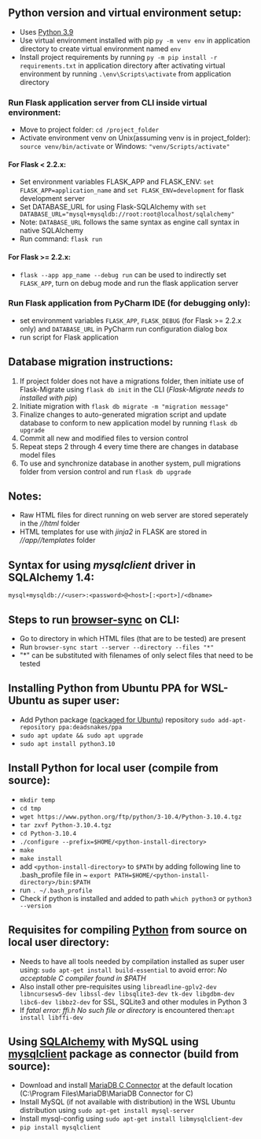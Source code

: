 ## Python version and virtual environment setup:
* Uses [Python 3.9](https://www.python.org/downloads/release/python-3913/)
* Use virtual environment installed with pip `py -m venv env` in application directory to create virtual environment named `env`
* Install project requirements by running `py -m pip install -r requirements.txt` in application directory after activating virtual environment by running `.\env\Scripts\activate` from application directory
### Run Flask application server from CLI inside virtual environment:
* Move to project folder: `cd /project_folder`
* Activate environment venv on Unix(assuming venv is in project_folder): `source venv/bin/activate` or Windows: `"venv/Scripts/activate"`
#### For Flask < 2.2.x:
* Set environment variables FLASK_APP and FLASK_ENV: `set FLASK_APP=application_name` and `set FLASK_ENV=development` for flask development server
* Set DATABASE_URL for using Flask-SQLAlchemy with `set DATABASE_URL="mysql+mysqldb://root:root@localhost/sqlalchemy"`
* Note: `DATABASE_URL` follows the same syntax as engine call syntax in native SQLAlchemy 
* Run command: `flask run`
#### For Flask >= 2.2.x:
* `flask --app app_name --debug run` can be used to indirectly set `FLASK_APP`, turn on debug mode and run the flask application server
### Run Flask application from PyCharm IDE (for debugging only):
* set environment variables `FLASK_APP`, `FLASK_DEBUG` (for Flask >= 2.2.x only) and `DATABASE_URL` in PyCharm run configuration dialog box
* run script for Flask application

## Database migration instructions:
1. If project folder does not have a migrations folder, then initiate use of Flask-Migrate using `flask db init` in the CLI (*Flask-Migrate needs to installed with pip*)
2. Initiate migration with `flask db migrate -m "migration message"`
3. Finalize changes to auto-generated migration script and update database to conform to new application model by running `flask db upgrade`
4. Commit all new and modified files to version control
5. Repeat steps 2 through 4 every time there are changes in database model files
6. To use and synchronize database in another system, pull migrations folder from version control and run `flask db upgrade`

## Notes:
* Raw HTML files for direct running on web server are stored seperately in the *//html* folder
* HTML templates for use with *jinja2* in FLASK are stored in *//app//templates* folder

## Syntax for using *mysqlclient* driver in SQLAlchemy 1.4:
`mysql+mysqldb://<user>:<password>@<host>[:<port>]/<dbname>`

## Steps to run [browser-sync](https://browsersync.io/) on CLI:

* Go to directory in which HTML files (that are to be tested) are present
* Run `browser-sync start --server --directory --files "*"`
* "\*" can be substituted with filenames of only select files that need to be tested

## Installing Python from Ubuntu PPA for WSL-Ubuntu as super user:
* Add Python package ([packaged for Ubuntu](https://launchpad.net/~deadsnakes/+archive/ubuntu/ppa)) repository `sudo add-apt-repository ppa:deadsnakes/ppa`
* `sudo apt update && sudo apt upgrade`
* `sudo apt install python3.10`

## Install Python for local user (compile from source):
* `mkdir temp`
* `cd tmp`
* `wget https://www.python.org/ftp/python/3-10.4/Python-3.10.4.tgz`
* `tar zxvf Python-3.10.4.tgz`
* `cd Python-3.10.4`
* `./configure --prefix=$HOME/<python-install-directory>`
* `make`
* `make install`
* add `<python-install-directory>` to `$PATH` by adding following line to .bash_profile file in ~ 
	`export PATH=$HOME/<python-install-directory>/bin:$PATH`
* run `. ~/.bash_profile`
* Check if python is installed and added to path `which python3` or `python3 --version`

## Requisites for compiling [Python](https://www.python.org/downloads/) from source on local user directory:
* Needs to have all tools needed by compilation installed as super user using: `sudo apt-get install build-essential` to avoid error: *No acceptable C compiler found in $PATH*
* Also install other pre-requisites using `libreadline-gplv2-dev libncursesw5-dev libssl-dev libsqlite3-dev tk-dev libgdbm-dev libc6-dev libbz2-dev` for SSL, SQLite3 and other modules in Python 3
* If *fatal error: ffi.h No such file or directory* is encountered then:`apt install libffi-dev`

## Using [SQLAlchemy](https://www.sqlalchemy.org/) with MySQL using [mysqlclient](https://pypi.org/project/mysqlclient/) package as connector (build from source):
* Download and install [MariaDB C Connector](https://mariadb.com/downloads/connectors/) at the default location (C:\Program Files\MariaDB\MariaDB Connector for C)
* Install MySQL (if not available with distribution) in the WSL Ubuntu distribution using `sudo apt-get install mysql-server`
* Install mysql-config using `sudo apt-get install libmysqlclient-dev`
* `pip install mysqlclient`
